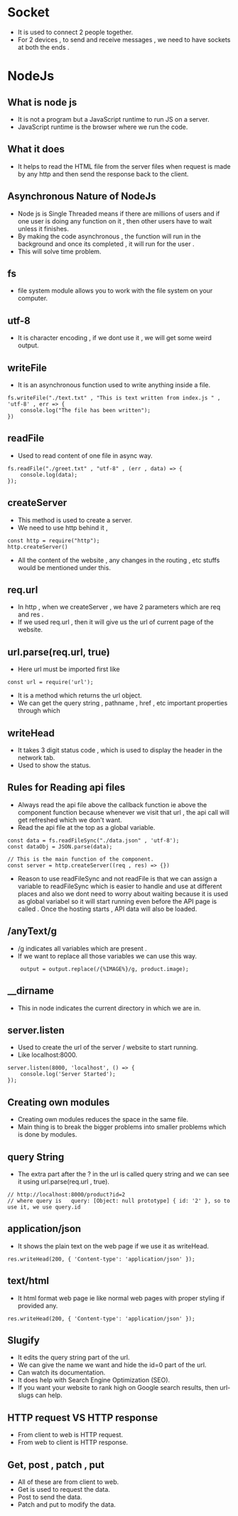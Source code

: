 # Socket

- It is used to connect 2 people together.
- For 2 devices , to send and receive messages , we need to have sockets at both the ends .

# NodeJs

## What is node js

- It is not a program but a JavaScript runtime to run JS on a server.
- JavaScript runtime is the browser where we run the code.

## What it does

- It helps to read the HTML file from the server files when request is made by any http and then send the response back to the client.

## Asynchronous Nature of NodeJs

- Node js is Single Threaded means if there are millions of users and if one user is doing any function on it , then other users have to wait unless it finishes.
- By making the code asynchronous , the function will run in the background and once its completed , it will run for the user .
- This will solve time problem.

## fs

- file system module allows you to work with the file system on your computer.

## utf-8

- It is character encoding , if we dont use it , we will get some weird output.

## writeFile

- It is an asynchronous function used to write anything inside a file.

```JS
fs.writeFile("./text.txt" , "This is text written from index.js " , 'utf-8' , err => {
    console.log("The file has been written");
})
```

## readFile

- Used to read content of one file in async way.

```JS
fs.readFile("./greet.txt" , "utf-8" , (err , data) => {
    console.log(data);
});
```

## createServer

- This method is used to create a server.
- We need to use http behind it ,

```JS
const http = require("http");
http.createServer()
```

- All the content of the website , any changes in the routing , etc stuffs would be mentioned under this.

## req.url

- In http , when we createServer , we have 2 parameters which are req and res .
- If we used req.url , then it will give us the url of current page of the website.

## url.parse(req.url, true)

- Here url must be imported first like

```JS
const url = require('url');
```

- It is a method which returns the url object.
- We can get the query string , pathname , href , etc important properties through which

## writeHead

- It takes 3 digit status code , which is used to display the header in the network tab.
- Used to show the status.

## Rules for Reading api files

- Always read the api file above the callback function ie above the component function because whenever we visit that url , the api call will get refreshed which we don't want.
- Read the api file at the top as a global variable.

```JS
const data = fs.readFileSync("./data.json" , 'utf-8');
const dataObj = JSON.parse(data);

// This is the main function of the component.
const server = http.createServer((req , res) => {})

```

- Reason to use readFileSync and not readFile is that we can assign a variable to readFileSync which is easier to handle and use at different places and also we dont need to worry about waiting because it is used as global variabel so it will start running even before the API page is called . Once the hosting starts , API data will also be loaded.

## /anyText/g

- /g indicates all variables which are present .
- If we want to replace all those variables we can use this way.

```JS
    output = output.replace(/{%IMAGE%}/g, product.image);
```

## \_\_dirname

- This in node indicates the current directory in which we are in.

## server.listen

- Used to create the url of the server / website to start running.
- Like localhost:8000.

```JS
server.listen(8000, 'localhost', () => {
    console.log('Server Started');
});
```

## Creating own modules

- Creating own modules reduces the space in the same file.
- Main thing is to break the bigger problems into smaller problems which is done by modules.

## query String

- The extra part after the ? in the url is called query string and we can see it using url.parse(req.url , true).

```JS
// http://localhost:8000/product?id=2
// where query is   query: [Object: null prototype] { id: '2' }, so to use it, we use query.id
```

## application/json
* It shows the plain text on the web page if we use it as writeHead.
```JS
res.writeHead(200, { 'Content-type': 'application/json' });

```

## text/html
* It html format web page ie like normal web pages with proper styling if provided any.
```JS
res.writeHead(200, { 'Content-type': 'application/json' });

```

## Slugify 
* It edits the query string part of the url.
* We can give the name we want and hide the id=0 part of the url.
* Can watch its documentation.
* It does help with Search Engine Optimization (SEO).
* If you want your website to rank high on Google search results, then url-slugs can help.  

## HTTP request VS HTTP response
* From client to web is HTTP request.
* From web to client is HTTP response.

## Get, post , patch , put
* All of these are from client to web.
* Get is used to request the data.
* Post to send the data.
* Patch and put to modify the data.

